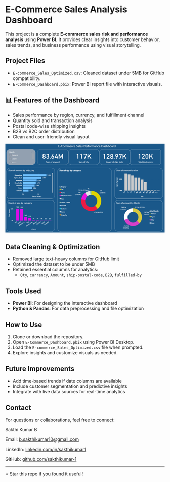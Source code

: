 #  E-Commerce Sales Analysis Dashboard

This project is a complete **E-commerce sales risk and performance analysis** using **Power BI**. It provides clear insights into customer behavior, sales trends, and business performance using visual storytelling.

##  Project Files

- `E-commerce_Sales_Optimized.csv`: Cleaned dataset under 5MB for GitHub compatibility.
- `E-Commerce_Dashboard.pbix`: Power BI report file with interactive visuals.

## 📊 Features of the Dashboard

- Sales performance by region, currency, and fulfillment channel
- Quantity sold and transaction analysis
- Postal code-wise shipping insights
- B2B vs B2C order distribution
- Clean and user-friendly visual layout

![Dashboard Screenshot](Dashboard_SS.png)

##  Data Cleaning & Optimization

- Removed large text-heavy columns for GitHub limit
- Optimized the dataset to be under 5MB
- Retained essential columns for analytics:
  - `Qty`, `currency`, `Amount`, `ship-postal-code`, `B2B`, `fulfilled-by`

##  Tools Used

- **Power BI**: For designing the interactive dashboard
- **Python & Pandas**: For data preprocessing and file optimization

##  How to Use

1. Clone or download the repository.
2. Open `E-Commerce_Dashboard.pbix` using Power BI Desktop.
3. Load the `E-commerce_Sales_Optimized.csv` file when prompted.
4. Explore insights and customize visuals as needed.

##  Future Improvements

- Add time-based trends if date columns are available
- Include customer segmentation and predictive insights
- Integrate with live data sources for real-time analytics

##  Contact

For questions or collaborations, feel free to connect:
  
Sakthi Kumar B

Email: b.sakthikumar10@gmail.com  

LinkedIn: [linkedin.com/in/sakthikumar1](https://www.linkedin.com/in/sakthikumar1)  
 
GitHub: [github.com/sakthikumar-1](https://github.com/sakthikumar-1)

---

⭐ Star this repo if you found it useful!
